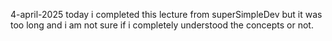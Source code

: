 4-april-2025 today i completed this lecture from superSimpleDev  but it was too long and i am not sure if i completely understood the concepts or not.
